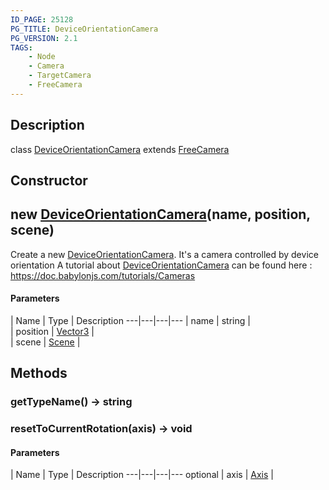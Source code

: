 ```yaml
---
ID_PAGE: 25128
PG_TITLE: DeviceOrientationCamera
PG_VERSION: 2.1
TAGS:
    - Node
    - Camera
    - TargetCamera
    - FreeCamera
---
```

## Description

class [DeviceOrientationCamera](/classes/2.5/DeviceOrientationCamera) extends [FreeCamera](/classes/2.5/FreeCamera)



## Constructor

## new [DeviceOrientationCamera](/classes/2.5/DeviceOrientationCamera)(name, position, scene)

Create a new [DeviceOrientationCamera](/classes/2.5/DeviceOrientationCamera). It's a camera controlled by device orientation
A tutorial about [DeviceOrientationCamera](/classes/2.5/DeviceOrientationCamera) can be found here : https://doc.babylonjs.com/tutorials/Cameras

#### Parameters
 | Name | Type | Description
---|---|---|---
 | name | string |     
 | position | [Vector3](/classes/2.5/Vector3) |     
 | scene | [Scene](/classes/2.5/Scene) |     
## Methods

### getTypeName() &rarr; string


### resetToCurrentRotation(axis) &rarr; void



#### Parameters
 | Name | Type | Description
---|---|---|---
optional | axis | [Axis](/classes/2.5/Axis) | 

